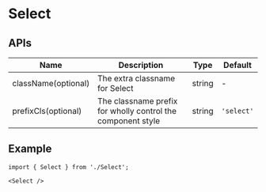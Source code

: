 # Select

## APIs
| Name | Description | Type | Default |
| --- | --- | --- | --- |
| className(optional) | The extra classname for Select | string | - |
| prefixCls(optional) | The classname prefix for wholly control the component style | string | `'select'` | 


## Example

```tsx
import { Select } from './Select';

<Select />
```

